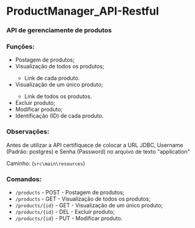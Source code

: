 <h1>ProductManager_API-Restful</h1>
<h3>API de gerenciamente de produtos</h3>
<h3>Funções:</h3>
<ul>
  <li>Postagem de produtos;</li>
  <li>Visualização de todos os produtos;</li>
  <ul>
     <li>Link de cada produto.</li>
  </ul>
  <li>Visualização de um único produto;</li>
  <ul>
     <li>Link de todos os produtos.</li>
  </ul>
  <li>Excluir produto;</li>
  <li>Modificar produto;</li>
  <li>Identificação (ID) de cada produto.</li>
</ul>
<h3>Observações:</h3>
<p>Antes de utilizar a API certifiquece de colocar a URL JDBC, Username (Padrão: postgres) e Senha (Password) no arquivo de texto "application"</p>
<p>Caminho: (<code>src\main\resources</code>)</p>
<h3>Comandos:</h3>
<ul>
  <li><code>/products</code> - POST - Postagem de produtos;</li>
  <li><code>/products</code> - GET - Visualização de todos os produtos;</li>
  <li><code>/products/{id}</code> - GET - Visualização de um único produto;</li>
  <li><code>/products/{id}</code> - DEL - Excluir produto;</li>
  <li><code>/products/{id}</code> - PUT - Modificar produto.</li>
</ul>
